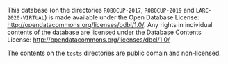 This database (on the directories `ROBOCUP-2017`, `ROBOCUP-2019` and `LARC-2020-VIRTUAL`) is made available under the Open Database License: http://opendatacommons.org/licenses/odbl/1.0/. Any rights in individual contents of the database are licensed under the Database Contents License: http://opendatacommons.org/licenses/dbcl/1.0/

The contents on the `tests` directories are public domain and non-licensed.
